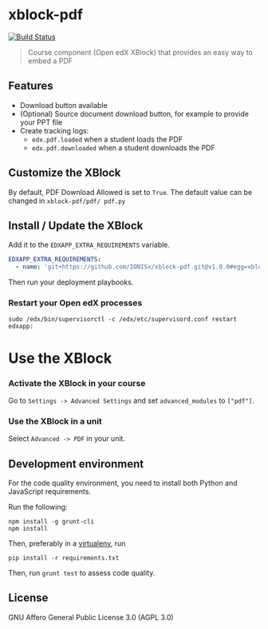 # xblock-pdf

[![Build Status](https://circleci.com/gh/IONISx/xblock-pdf.svg?style=svg)](https://circleci.com/gh/IONISx/xblock-pdf)

> Course component (Open edX XBlock) that provides an easy way to embed a PDF

## Features

- Download button available
- (Optional) Source document download button, for example to provide your PPT file
- Create tracking logs:
  - `edx.pdf.loaded` when a student loads the PDF
  - `edx.pdf.downloaded` when a student downloads the PDF

## Customize the XBlock

By default, PDF Download Allowed is set to `True`.
The default value can  be changed in `xblock-pdf/pdf/ pdf.py`

## Install / Update the XBlock

Add it to the `EDXAPP_EXTRA_REQUIREMENTS` variable.

```yml
EDXAPP_EXTRA_REQUIREMENTS:
  - name: 'git+https://github.com/IONISx/xblock-pdf.git@v1.0.0#egg=xblock-pdf'
```

Then run your deployment playbooks.

### Restart your Open edX processes

```shell
sudo /edx/bin/supervisorctl -c /edx/etc/supervisord.conf restart edxapp:
```

# Use the XBlock

### Activate the XBlock in your course

Go to `Settings -> Advanced Settings` and set `advanced_modules` to `["pdf"]`.

### Use the XBlock in a unit

Select `Advanced -> PDF` in your unit.

## Development environment

For the code quality environment, you need to install both Python and JavaScript requirements.

Run the following:

    npm install -g grunt-cli
    npm install

Then, preferably in a [virtualenv](https://virtualenv.pypa.io), run

    pip install -r requirements.txt


Then, run `grunt test` to assess code quality.

## License

GNU Affero General Public License 3.0 (AGPL 3.0)
